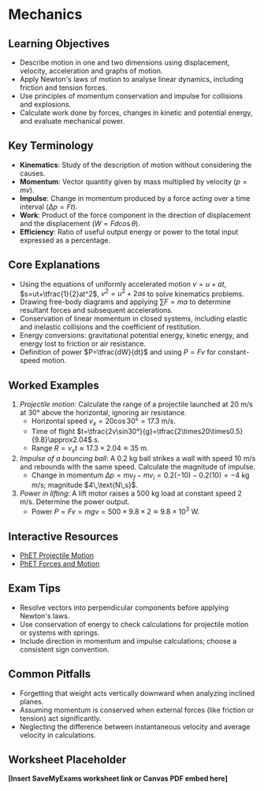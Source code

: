 # Mechanics

## Learning Objectives
- Describe motion in one and two dimensions using displacement, velocity, acceleration and graphs of motion.
- Apply Newton's laws of motion to analyse linear dynamics, including friction and tension forces.
- Use principles of momentum conservation and impulse for collisions and explosions.
- Calculate work done by forces, changes in kinetic and potential energy, and evaluate mechanical power.

## Key Terminology
- **Kinematics**: Study of the description of motion without considering the causes.
- **Momentum**: Vector quantity given by mass multiplied by velocity ($p=mv$).
- **Impulse**: Change in momentum produced by a force acting over a time interval ($\Delta p=Ft$).
- **Work**: Product of the force component in the direction of displacement and the displacement ($W=Fd\cos\theta$).
- **Efficiency**: Ratio of useful output energy or power to the total input expressed as a percentage.

## Core Explanations
- Using the equations of uniformly accelerated motion $v=u+at$, $s=ut+\tfrac{1}{2}at^2$, $v^2=u^2+2as$ to solve kinematics problems.
- Drawing free-body diagrams and applying $\sum F=ma$ to determine resultant forces and subsequent accelerations.
- Conservation of linear momentum in closed systems, including elastic and inelastic collisions and the coefficient of restitution.
- Energy conversions: gravitational potential energy, kinetic energy, and energy lost to friction or air resistance.
- Definition of power $P=\tfrac{dW}{dt}$ and using $P=Fv$ for constant-speed motion.

## Worked Examples
1. *Projectile motion*: Calculate the range of a projectile launched at 20 m/s at 30° above the horizontal, ignoring air resistance.
   - Horizontal speed $v_x=20\cos30°=17.3$ m/s.
   - Time of flight $t=\tfrac{2v\sin30°}{g}=\tfrac{2\times20\times0.5}{9.8}\approx2.04$ s.
   - Range $R=v_x t\approx17.3\times2.04\approx35$ m.
2. *Impulse of a bouncing ball*: A 0.2 kg ball strikes a wall with speed 10 m/s and rebounds with the same speed. Calculate the magnitude of impulse.
   - Change in momentum $\Delta p=mv_f-mv_i=0.2(-10)-0.2(10)=-4$ kg m/s; magnitude $4\,\text{N\,s}$.
3. *Power in lifting*: A lift motor raises a 500 kg load at constant speed 2 m/s. Determine the power output.
   - Power $P=Fv=mgv=500\times9.8\times2\approx9.8\times10^3$ W.

## Interactive Resources
- [PhET Projectile Motion](https://phet.colorado.edu/en/simulation/projectile-motion)
- [PhET Forces and Motion](https://phet.colorado.edu/en/simulation/forces-and-motion)

## Exam Tips
- Resolve vectors into perpendicular components before applying Newton's laws.
- Use conservation of energy to check calculations for projectile motion or systems with springs.
- Include direction in momentum and impulse calculations; choose a consistent sign convention.

## Common Pitfalls
- Forgetting that weight acts vertically downward when analyzing inclined planes.
- Assuming momentum is conserved when external forces (like friction or tension) act significantly.
- Neglecting the difference between instantaneous velocity and average velocity in calculations.

## Worksheet Placeholder
**[Insert SaveMyExams worksheet link or Canvas PDF embed here]**
